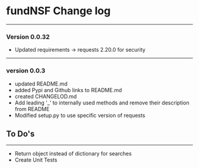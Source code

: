 # fundNSF Change log

---
### Version 0.0.32

* Updated requirements -> requests 2.20.0 for security

---
### version 0.0.3

* updated README.md
* added Pypi and Github links to README.md
* created CHANGELOD.md
* Add leading '_' to internally used methods and remove their description from README
* Modified setup.py to use specific version of requests


## To Do's
---
- Return object instead of dictionary for searches
- Create Unit Tests
